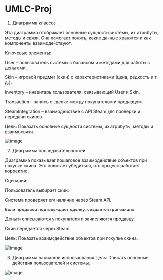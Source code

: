 # UMLC-Proj


1. Диаграмма классов
   
Эта диаграмма отображает основные сущности системы, их атрибуты, методы и связи. Она помогает понять, какие данные хранятся и как компоненты взаимодействуют.

   Ключевые элементы:

User – пользователь системы с балансом и методами для работы с деньгами.

Skin – игровой предмет (скин) с характеристиками (цена, редкость и т. д.).

Inventory – инвентарь пользователя, связывающий User и Skin.

Transaction – запись о сделке между покупателем и продавцом.

SteamIntegration – взаимодействие с API Steam для проверки и передачи скинов.

Цель: Показать основные сущности системы, их атрибуты, методы и взаимосвязи.

![image](https://github.com/user-attachments/assets/19d8e875-0518-4e79-9a28-805b4de57f62)


2. Диаграмма последовательностей

Диаграмма показывает пошаговое взаимодействие объектов при покупке скина. Это помогает убедиться, что процесс работает корректно.

   Сценарий:

Пользователь выбирает скин.

Система проверяет его наличие через Steam API.

Если продавец подтверждает сделку, создается транзакция.

Деньги списываются у покупателя и зачисляются продавцу.

Скин передается через Steam.

Цель: Показать взаимодействие объектов при покупке скина.

![image](https://github.com/user-attachments/assets/1cefa763-0ce8-417d-937a-e42ec41df3f5)


3. Диаграмма вариантов использования
Цель: Описать основные действия пользователей и системы.

![image](https://github.com/user-attachments/assets/912296d5-a964-4d2d-9e59-a36fafa8dddb)


